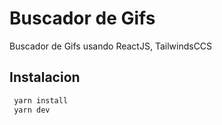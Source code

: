 
# Buscador de Gifs

Buscador de Gifs usando ReactJS, TailwindsCCS

## Instalacion

```bash
 yarn install
 yarn dev
```
    